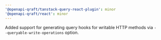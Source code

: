 ```yaml
---
'@openapi-qraft/tanstack-query-react-plugin': minor
'@openapi-qraft/react': minor
---
```


Added support for generating query hooks for writable HTTP methods via `--queryable-write-operations` option.
